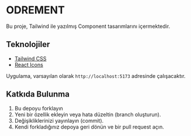 # ODREMENT

Bu proje, Tailwind ile yazılmış Component tasarımlarını içermektedir.

## Teknolojiler

-   [Tailwind CSS](https://tailwindcss.com/)
-   [React Icons](https://react-icons.github.io/react-icons/)

Uygulama, varsayılan olarak `http://localhost:5173` adresinde çalışacaktır.

## Katkıda Bulunma

1.  Bu depoyu forklayın 
2.  Yeni bir özellik ekleyin veya hata düzeltin (branch oluşturun).
3.  Değişikliklerinizi yayınlayın (commit).
4.  Kendi forkladığınız depoya geri dönün ve bir pull request açın.
